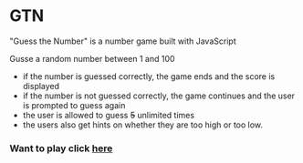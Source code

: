 # GTN
"Guess the Number" is a number game built with JavaScript<br/>

 Gusse a random number between 1 and 100
* if the number is guessed correctly, the game ends and the score is displayed 
* if the number is not guessed correctly, the game continues and the user is prompted to guess again
* the user is allowed to guess ~~5~~ unlimited times
* the users also get hints on whether they are too high or too low.

### Want to play click [here](https://replit.com/@Abhijeetbyte/Guess-the-Number-by-Abhijeet-Kumar)
